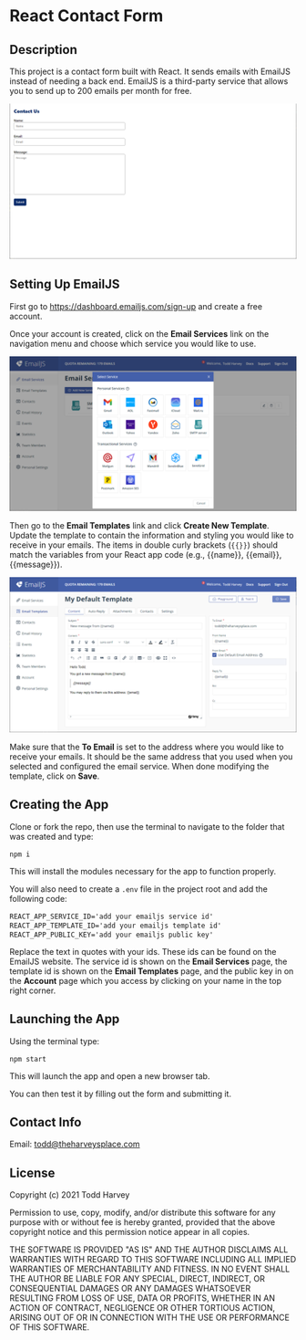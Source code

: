 # React Contact Form

## Description
This project is a contact form built with React. It sends emails with EmailJS instead of needing a back end. EmailJS is a third-party service that allows you to send up to 200 emails per month for free.

![React contact form using EmailJS](./src/images/contact-form.png)

## Setting Up EmailJS
First go to <https://dashboard.emailjs.com/sign-up> and create a free account.

Once your account is created, click on the **Email Services** link on the navigation menu and choose which service you would like to use.

![Choose an EmailJS mail service](./src/images/emailjs-services.png)

Then go to the **Email Templates** link and click **Create New Template**. Update the template to contain the information and styling you would like to receive in your emails. The items in double curly brackets (`{{}}`) should match the variables from your React app code  (e.g., {{name}}, {{email}}, {{message}}).

![Configure your email template](./src/images/emailjs-template.png)

Make sure that the **To Email** is set to the address where you would like to receive your emails. It should be the same address that you used when you selected and configured the email service. When done modifying the template, click on **Save**.

## Creating the App
Clone or fork the repo, then use the terminal to navigate to the folder that was created and type:

```
npm i
```

This will install the modules necessary for the app to function properly.

You will also need to create a `.env` file in the project root and add the following code:

```
REACT_APP_SERVICE_ID='add your emailjs service id'
REACT_APP_TEMPLATE_ID='add your emailjs template id'
REACT_APP_PUBLIC_KEY='add your emailjs public key'
```

Replace the text in quotes with your ids. These ids can be found on the EmailJS website. The service id is shown on the **Email Services** page, the template id is shown on the **Email Templates** page, and the public key in on the **Account** page which you access by clicking on your name in the top right corner.

## Launching the App
Using the terminal type:

```
npm start
```

This will launch the app and open a new browser tab.

You can then test it by filling out the form and submitting it.

## Contact Info
Email: todd@theharveysplace.com

## License
Copyright (c) 2021 Todd Harvey

Permission to use, copy, modify, and/or distribute this software for any purpose with or without fee is hereby granted, provided that the above copyright notice and this permission notice appear in all copies.

THE SOFTWARE IS PROVIDED "AS IS" AND THE AUTHOR DISCLAIMS ALL WARRANTIES WITH REGARD TO THIS SOFTWARE INCLUDING ALL IMPLIED WARRANTIES OF MERCHANTABILITY AND FITNESS. IN NO EVENT SHALL THE AUTHOR BE LIABLE FOR ANY SPECIAL, DIRECT, INDIRECT, OR CONSEQUENTIAL DAMAGES OR ANY DAMAGES WHATSOEVER RESULTING FROM LOSS OF USE, DATA OR PROFITS, WHETHER IN AN ACTION OF CONTRACT, NEGLIGENCE OR OTHER TORTIOUS ACTION, ARISING OUT OF OR IN CONNECTION WITH THE USE OR PERFORMANCE OF THIS SOFTWARE.